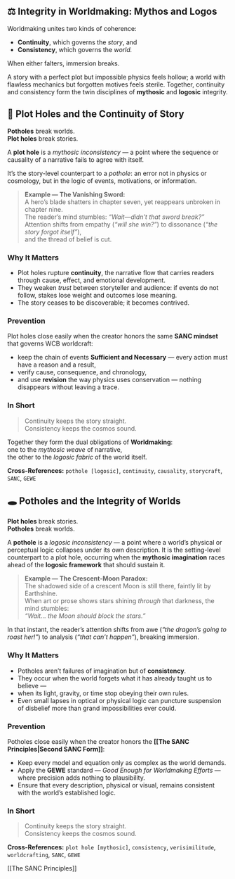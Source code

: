 ## ⚖️ Integrity in Worldmaking: Mythos and Logos

Worldmaking unites two kinds of coherence:  
- **Continuity**, which governs the *story*, and  
- **Consistency**, which governs the *world.*

When either falters, immersion breaks.

A story with a perfect plot but impossible physics feels hollow; a world with flawless mechanics but forgotten motives feels sterile.  Together, continuity and consistency form the twin disciplines of **mythosic** and **logosic** integrity.

## 🧩 Plot Holes and the Continuity of Story

**Potholes** break worlds.  
**Plot holes** break stories.

A **plot hole** is a *mythosic inconsistency* — a point where the sequence or causality of a narrative fails to agree with itself.  

It’s the story-level counterpart to a *pothole*: an error not in physics or cosmology, but in the logic of events, motivations, or information.  

> **Example — The Vanishing Sword:**  
> A hero’s blade shatters in chapter seven, yet reappears unbroken in chapter nine.  
> The reader’s mind stumbles: *“Wait—didn’t that sword break?”*  
> Attention shifts from empathy (*“will she win?”*) to dissonance (*“the story forgot itself”*),  
> and the thread of belief is cut.

### Why It Matters
- Plot holes rupture **continuity**, the narrative flow that carries readers through cause, effect, and emotional development.  
- They weaken *trust* between storyteller and audience: if events do not follow, stakes lose weight and outcomes lose meaning.  
- The story ceases to be discoverable; it becomes contrived.

### Prevention
Plot holes close easily when the creator honors the same **SANC mindset** that governs WCB worldcraft:
- keep the chain of events **Sufficient and Necessary** — every action must have a reason and a result,  
- verify cause, consequence, and chronology,  
- and use **revision** the way physics uses conservation — nothing disappears without leaving a trace.

### In Short
> Continuity keeps the story straight.  
> Consistency keeps the cosmos sound.  

Together they form the dual obligations of **Worldmaking**:  
one to the *mythosic weave* of narrative,  
the other to the *logosic fabric* of the world itself.

**Cross-References:** `pothole [logosic]`, `continuity`, `causality`, `storycraft`, `SANC`, `GEWE`

## 🕳️ Potholes and the Integrity of Worlds

**Plot holes** break stories.  
**Potholes** break worlds.

A **pothole** is a *logosic inconsistency* — a point where a world’s physical or perceptual logic collapses under its own description.  It is the setting-level counterpart to a plot hole, occurring when the **mythosic imagination** races ahead of the **logosic framework** that should sustain it.

> **Example — The Crescent-Moon Paradox:**  
> The shadowed side of a crescent Moon is still there, faintly lit by Earthshine.  
> When art or prose shows stars shining *through* that darkness, the mind stumbles:  
> *“Wait… the Moon should block the stars.”*

In that instant, the reader’s attention shifts from awe (*“the dragon’s going to roast her!”*) to analysis (*“that can’t happen”*), breaking immersion.

### Why It Matters
- Potholes aren’t failures of imagination but of **consistency**.  
- They occur when the world forgets what it has already taught us to believe —  
- when its light, gravity, or time stop obeying their own rules.  
- Even small lapses in optical or physical logic can puncture suspension of disbelief more than grand impossibilities ever could.

### Prevention
Potholes close easily when the creator honors the **[[The SANC Principles|Second SANC Form]]**:

- Keep every model and equation only as complex as the world demands.  
- Apply the **GEWE** standard — *Good Enough for Worldmaking Efforts* — where precision adds nothing to plausibility.  
- Ensure that every description, physical or visual, remains consistent with the world’s established logic.

### In Short
> Continuity keeps the story straight.  
> Consistency keeps the cosmos sound.

**Cross-References:** `plot hole [mythosic]`, `consistency`, `verisimilitude`, `worldcrafting`, `SANC`, `GEWE`

[[The SANC Principles]]